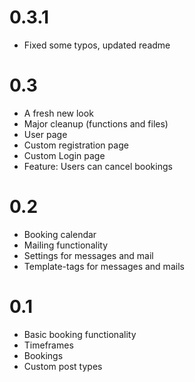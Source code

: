 # 0.3.1
* Fixed some typos, updated readme 

# 0.3
* A fresh new look
* Major cleanup (functions and files)
* User page
* Custom registration page
* Custom Login page
* Feature: Users can cancel bookings

# 0.2 
* Booking calendar 
* Mailing functionality
* Settings for messages and mail
* Template-tags for messages and mails

# 0.1
* Basic booking functionality
* Timeframes
* Bookings
* Custom post types